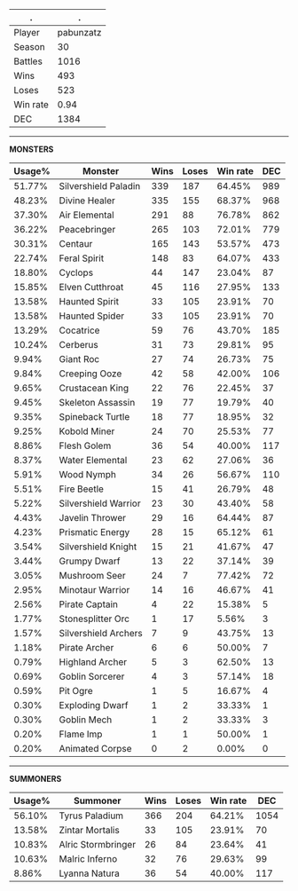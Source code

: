 .|.
|-|-
Player|pabunzatz
Season|30
Battles|1016
Wins|493
Loses|523
Win rate|0.94
DEC|1384

---
**MONSTERS**

Usage%|Monster|Wins|Loses|Win rate|DEC|
-|-|-|-|-|-|
51.77%|Silvershield Paladin|339|187|64.45%|989|
48.23%|Divine Healer|335|155|68.37%|968|
37.30%|Air Elemental|291|88|76.78%|862|
36.22%|Peacebringer|265|103|72.01%|779|
30.31%|Centaur|165|143|53.57%|473|
22.74%|Feral Spirit|148|83|64.07%|433|
18.80%|Cyclops|44|147|23.04%|87|
15.85%|Elven Cutthroat|45|116|27.95%|133|
13.58%|Haunted Spirit|33|105|23.91%|70|
13.58%|Haunted Spider|33|105|23.91%|70|
13.29%|Cocatrice|59|76|43.70%|185|
10.24%|Cerberus|31|73|29.81%|95|
9.94%|Giant Roc|27|74|26.73%|75|
9.84%|Creeping Ooze|42|58|42.00%|106|
9.65%|Crustacean King|22|76|22.45%|37|
9.45%|Skeleton Assassin|19|77|19.79%|40|
9.35%|Spineback Turtle|18|77|18.95%|32|
9.25%|Kobold Miner|24|70|25.53%|77|
8.86%|Flesh Golem|36|54|40.00%|117|
8.37%|Water Elemental|23|62|27.06%|36|
5.91%|Wood Nymph|34|26|56.67%|110|
5.51%|Fire Beetle|15|41|26.79%|48|
5.22%|Silvershield Warrior|23|30|43.40%|58|
4.43%|Javelin Thrower|29|16|64.44%|87|
4.23%|Prismatic Energy|28|15|65.12%|61|
3.54%|Silvershield Knight|15|21|41.67%|47|
3.44%|Grumpy Dwarf|13|22|37.14%|39|
3.05%|Mushroom Seer|24|7|77.42%|72|
2.95%|Minotaur Warrior|14|16|46.67%|41|
2.56%|Pirate Captain|4|22|15.38%|5|
1.77%|Stonesplitter Orc|1|17|5.56%|3|
1.57%|Silvershield Archers|7|9|43.75%|13|
1.18%|Pirate Archer|6|6|50.00%|7|
0.79%|Highland Archer|5|3|62.50%|13|
0.69%|Goblin Sorcerer|4|3|57.14%|18|
0.59%|Pit Ogre|1|5|16.67%|4|
0.30%|Exploding Dwarf|1|2|33.33%|1|
0.30%|Goblin Mech|1|2|33.33%|3|
0.20%|Flame Imp|1|1|50.00%|1|
0.20%|Animated Corpse|0|2|0.00%|0|

---
**SUMMONERS**

Usage%|Summoner|Wins|Loses|Win rate|DEC|
-|-|-|-|-|-|
56.10%|Tyrus Paladium|366|204|64.21%|1054|
13.58%|Zintar Mortalis|33|105|23.91%|70|
10.83%|Alric Stormbringer|26|84|23.64%|41|
10.63%|Malric Inferno|32|76|29.63%|99|
8.86%|Lyanna Natura|36|54|40.00%|117|
